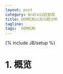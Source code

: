 ```yaml
---
layout: post
category: Android启智观
title: OOM机制以及问题分析
tagline:
tags:  OOM机制
---
```

{% include JB/setup %}

# 1. 概览
